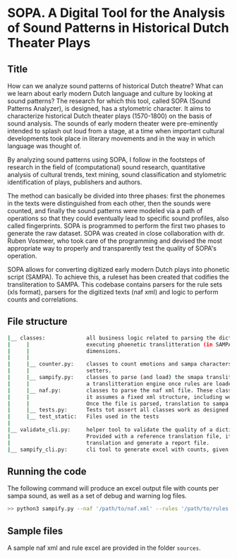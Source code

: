 # SOPA. A Digital Tool for the Analysis of Sound Patterns in Historical Dutch Theater Plays 
## Title
How can we analyze sound patterns of historical Dutch theatre? What can we learn about early modern Dutch language and culture by looking at sound patterns? The research for which this tool, called SOPA (Sound Patterns Analyzer), is designed, has a stylometric character. It aims to characterize historical Dutch theater plays (1570-1800) on the basis of sound analysis. The sounds of early modern theater were pre-eminently intended to splash out loud from a stage, at a time when important cultural developments took place in literary movements and in the way in which language was thought of.

By analyzing sound patterns using SOPA, I follow in the footsteps of research in the field of (computational) sound research, quantitative analysis of cultural trends, text mining, sound classification and stylometric identification of plays, publishers and authors.

The method can basically be divided into three phases: first the phonemes in the texts were distinguished from each other, then the sounds were counted, and finally the sound patterns were modeled via a path of operations so that they could eventually lead to specific sound profiles, also called fingerprints. SOPA is programmed to perform the first two phases to generate the raw dataset. SOPA was created in close collaboration with dr. Ruben Vosmeer, who took care of the programming and devised the most appropriate way to properly and transparently test the quality of SOPA's operation.

SOPA allows for converting digitized early modern Dutch plays into phonetic script (SAMPA). To achieve this, a ruleset has been created that codifies the transliteration to SAMPA. This codebase contains parsers for the rule sets (xls format), parsers for the digitized texts (naf xml) and logic to perform counts and correlations.

## File structure
```bash
|__ classes:             all business logic related to parsing the dictionary and litterature text, 
|     |                  executing phoenetic translitteration (in SAMPA) and performing tallying across multiple
|     |                  dimensions.
|     |
|     |__ counter.py:    classes to count emotions and sampa characters. Consists of simple mappings, getters and 
|     |                  setters.
|     |__ sampify.py:    classes to parse (and load) the smapa translitteration dictionary (excel) and operate as
|     |                  a translitteration engine once rules are loaded.
|     |__ naf.py:        classes to parse the naf xml file. These classes are very specific for the file format;
|     |                  it assumes a fixed xml structure, including word, lemma and emotions. 
|     |                  Once the file is parsed, translation to sampa and tallying is executed.
|     |__ tests.py:      Tests tot assert all classes work as designed against real-life scenario
|     |__ test_static:   Files used in the tests
|
|__ validate_cli.py:     helper tool to validate the quality of a dictionary file. 
|                        Provided with a reference translation file, it will assert translations against expected 
|                        translation and generate a report file.
|__ sampify_cli.py:      cli tool to generate excel with counts, given naf.xml and rules.xls.

```

## Running the code
The following command will produce an excel output file with counts per sampa sound, as well as a set of debug and warning log files.

```bash
>> python3 sampify.py --naf '/path/to/naf.xml' --rules '/path/to/rules.xls' --output '/path/to/write/outputs'
```

## Sample files
A sample naf xml and rule excel are provided in the folder `sources`.
